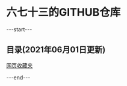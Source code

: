  # 六七十三的GITHUB仓库

---start---
## 目录(2021年06月01日更新)
[](https://jajackie.top/p/2021-6-1-IDEA创建maven以及安装/)

[网页收藏夹](https://jajackie.top/p/2021-5-30-网站收藏夹/)

---end---